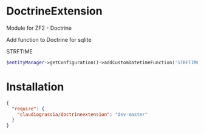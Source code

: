 # DoctrineExtension

Module for ZF2 - Doctrine

Add function to Doctrine for sqlite 

STRFTIME

```php
$entityManager->getConfiguration()->addCustomDatetimeFunction('STRFTIME', "DoctrineExtension\CustomFunction\Sqlite\Strftime");
```
# Installation
```json
{
  "require": {
    "claudiograssia/doctrineextension": "dev-master"
  }
}
